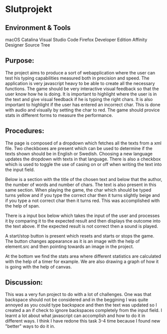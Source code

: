 # Slutprojekt

## Environment & Tools
macOS Catalina
Visual Studio Code
Firefox Developer Edition
Affinity Designer
Source Tree 

## Purpose:
The project aims to produce a sort of webapplication where the user can test his typing capabilities measured both in precision and speed.
The application is very javascript heavy to be able to create all the necessary functions. 
The game should be very interactive visual feedback so that the user know how he is doing. It is important to highlight where the user is in the text and give visual feedback if he is typing the right chars. It is also important to highlight if the user has entered an incorrect char. This is done with audio and visually by setting the char to red.
The game should provice stats in different forms to measure the performance. 

## Procedures: 
The page is composed of a dropdown which fetches all the texts from a xml file.
Two checkboxes are present which can be used to determine if the texts shown should be in English or Swedish. Choosing a new language updates the dropdown with texts in that language.
There is also a checkbox which is used to toggle the use of casing on or off when writing the text into the input field.

Below is a section with the title of the chosen text and below that the author, the number of words and number of chars.
The text is also present in this same section. When playing the game, the char which should be typed turns yellow and if you type the correct char then it turns slightly beige and if you type a not correct char then it turns red. This was accomplished with the help of span.

There is a input box below which takes the input of the user and processes it by comparing it to the expected result and then displays the outcome into the text above. If the expected result is not correct then a sound is played.

A start/stop button is present which resets and starts or stops the game. The button changes appearance as it is an image with the help of element.src and then pointing towards an image in the project.

At the bottom we find the stats area where different statistics are calculated with the help of a timer for example. We are also drawing a graph of how it is going with the help of canvas.

## Discussion: 
This was a very fun project to do with a lot of challenges.  One was that backspace should not be considered and in the beggining I was quite annoyed as you could type backspace and then the text was updated so I created a an if check to ignore backspaces completely from the input field.
I learnt a lot about what javascript can accomplish and how to do it in different ways. I think I have redone this task 3-4 time because I found new "better" ways to do it in.